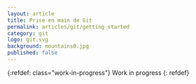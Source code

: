 ```yaml
---
layout: article
title: Prise en main de Git
permalink: articles/git/getting_started
category: git
logo: git.svg
background: mountains0.jpg
published: false
---
```


{:refdef: class="work-in-progress"}
Work in progress
{: refdef}
